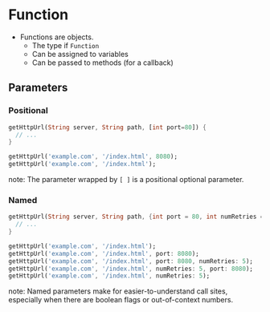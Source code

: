 # Function
- Functions are objects.
	- The type if ```Function```
	- Can be assigned to variables
	- Can be passed to methods (for a callback) 

## Parameters
### Positional
```dart
getHttpUrl(String server, String path, [int port=80]) {
  // ...
}

getHttpUrl('example.com', '/index.html', 8080); 
getHttpUrl('example.com', '/index.html');      
```

note: The parameter wrapped by `[ ]` is a positional optional parameter.

### Named
```dart
getHttpUrl(String server, String path, {int port = 80, int numRetries = 3}) {
  // ...
}

getHttpUrl('example.com', '/index.html');
getHttpUrl('example.com', '/index.html', port: 8080);
getHttpUrl('example.com', '/index.html', port: 8080, numRetries: 5);
getHttpUrl('example.com', '/index.html', numRetries: 5, port: 8080);
getHttpUrl('example.com', '/index.html', numRetries: 5);
```

note: Named parameters make for easier-to-understand call sites, especially when there are boolean flags or out-of-context numbers.
